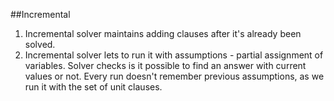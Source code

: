 ##Incremental

1. Incremental solver maintains adding clauses after it's already been solved.
2. Incremental solver lets to run it with assumptions - partial assignment of variables. Solver checks
is it possible to find an answer with current values or not.
Every run doesn't remember previous assumptions, as we run it with the set of unit clauses.
